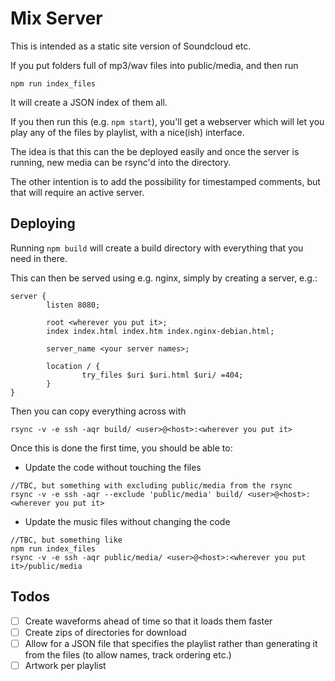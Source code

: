 # Mix Server

This is intended as a static site version of Soundcloud etc.

If you put folders full of mp3/wav files into public/media, and then run
```
npm run index_files
```

It will create a JSON index of them all.

If you then run this (e.g. `npm start`), you'll get a webserver which will let you play any of the files by playlist, with a nice(ish) interface.

The idea is that this can the be deployed easily and once the server is running, new media can be rsync'd into the directory.

The other intention is to add the possibility for timestamped comments, but that will require an active server.

## Deploying
Running `npm build` will create a build directory with everything that you need in there.

This can then be served using e.g. nginx, simply by creating a server, e.g.:
```
server {
        listen 8080;

        root <wherever you put it>;
        index index.html index.htm index.nginx-debian.html;

        server_name <your server names>;

        location / {
                try_files $uri $uri.html $uri/ =404;
        }
}
```

Then you can copy everything across with
```
rsync -v -e ssh -aqr build/ <user>@<host>:<wherever you put it>
```

Once this is done the first time, you should be able to:
- Update the code without touching the files
```
//TBC, but something with excluding public/media from the rsync
rsync -v -e ssh -aqr --exclude 'public/media' build/ <user>@<host>:<wherever you put it>
```
- Update the music files without changing the code
```
//TBC, but something like
npm run index_files
rsync -v -e ssh -aqr public/media/ <user>@<host>:<wherever you put it>/public/media
```



## Todos
- [ ] Create waveforms ahead of time so that it loads them faster
- [ ] Create zips of directories for download
- [ ] Allow for a JSON file that specifies the playlist rather than generating it from the files (to allow names, track ordering etc.)
- [ ] Artwork per playlist
